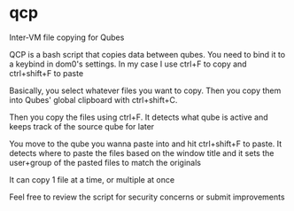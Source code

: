 # qcp
Inter-VM file copying for Qubes

QCP is a bash script that copies data between qubes. You need to bind it to a keybind in dom0's settings. In my case I use ctrl+F to copy and ctrl+shift+F to paste

Basically, you select whatever files you want to copy. Then you copy them into Qubes' global clipboard with ctrl+shift+C.

Then you copy the files using ctrl+F. It detects what qube is active and keeps track of the source qube for later

You move to the qube you wanna paste into and hit ctrl+shift+F to paste. It detects where to paste the files based on the window title and it sets the user+group of the pasted files to match the originals

It can copy 1 file at a time, or multiple at once

Feel free to review the script for security concerns or submit improvements
